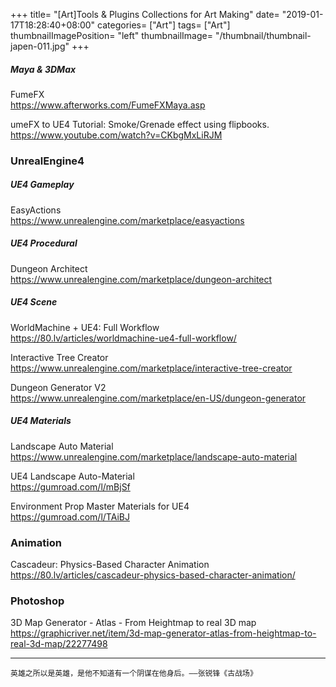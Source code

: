 +++
title= "[Art]Tools & Plugins Collections for Art Making"
date= "2019-01-17T18:28:40+08:00"
categories= ["Art"]
tags= ["Art"]
thumbnailImagePosition= "left"
thumbnailImage= "/thumbnail/thumbnail-japen-011.jpg"
+++

##### Maya & 3DMax

<!--more-->

FumeFX  
https://www.afterworks.com/FumeFXMaya.asp

umeFX to UE4 Tutorial: Smoke/Grenade effect using flipbooks.  
https://www.youtube.com/watch?v=CKbgMxLiRJM

### UnrealEngine4

##### UE4 Gameplay

EasyActions  
https://www.unrealengine.com/marketplace/easyactions

##### UE4 Procedural 

Dungeon Architect  
https://www.unrealengine.com/marketplace/dungeon-architect

##### UE4 Scene

WorldMachine + UE4: Full Workflow  
https://80.lv/articles/worldmachine-ue4-full-workflow/

Interactive Tree Creator  
https://www.unrealengine.com/marketplace/interactive-tree-creator

Dungeon Generator V2  
https://www.unrealengine.com/marketplace/en-US/dungeon-generator

##### UE4 Materials

Landscape Auto Material  
https://www.unrealengine.com/marketplace/landscape-auto-material

UE4 Landscape Auto-Material  
https://gumroad.com/l/mBjSf

Environment Prop Master Materials for UE4  
https://gumroad.com/l/TAiBJ


### Animation

Cascadeur: Physics-Based Character Animation  
https://80.lv/articles/cascadeur-physics-based-character-animation/

### Photoshop

3D Map Generator - Atlas - From Heightmap to real 3D map  
https://graphicriver.net/item/3d-map-generator-atlas-from-heightmap-to-real-3d-map/22277498

***
`英雄之所以是英雄，是他不知道有一个阴谋在他身后。——张锐锋《古战场》`